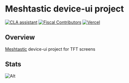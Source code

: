 # Meshtastic device-ui project

<!--Project specific badges here-->


[![CLA assistant](https://cla-assistant.io/readme/badge/meshtastic/device-ui)](https://cla-assistant.io/meshtastic/device-ui-project)
[![Fiscal Contributors](https://opencollective.com/meshtastic/tiers/badge.svg?label=Fiscal%20Contributors&color=deeppink)](https://opencollective.com/meshtastic)
[![Vercel](https://img.shields.io/static/v1?label=Powered%20by&message=Vercel&style=flat&logo=vercel&color=000000)](https://vercel.com?utm_source=meshtastic&utm_campaign=oss)

## Overview

[Meshtastic](https://meshtastic.org) device-ui project for TFT screens

## Stats

![Alt](https://repobeats.axiom.co/api/embed/1205deb825cb7c902197ebab10aac3590ad8cc35.svg "Repobeats analytics image")
